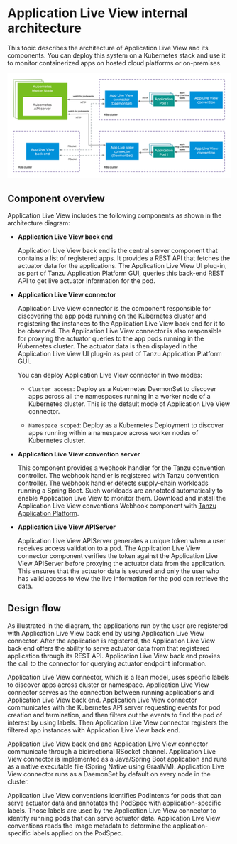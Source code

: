 # Application Live View internal architecture

This topic describes the architecture of Application Live View and its components.
You can deploy this system on a Kubernetes stack and use it to monitor containerized
apps on hosted cloud platforms or on-premises.

![Diagram showing the Application Live View architecture. Continue reading this topic for an extended description of this diagram.](images/architecture-diagram2.png)

## <a id="component-overview"></a> Component overview

Application Live View includes the following components as shown in the architecture diagram:

- **Application Live View back end**

  Application Live View back end is the central server component that contains a list of registered apps.
  It provides a REST API that fetches the actuator data for the applications.
  The Application Live View UI plug-in, as part of Tanzu Application Platform GUI,
  queries this back-end REST API to get live actuator information for the pod.

- **Application Live View connector**

  Application Live View connector is the component responsible for discovering the app pods running
  on the Kubernetes cluster and registering the instances to the Application Live View back end for
  it to be observed.
  The Application Live View connector is also responsible for proxying the actuator queries to the
  app pods running in the Kubernetes cluster.
  The actuator data is then displayed in the Application Live View UI plug-in as part of
  Tanzu Application Platform GUI.

  You can deploy Application Live View connector in two modes:

    * `Cluster access`: Deploy as a Kubernetes DaemonSet to discover apps across all the namespaces running in a worker node of a Kubernetes cluster. This is the default mode of Application Live View connector.

    * `Namespace scoped`: Deploy as a Kubernetes Deployment to discover apps running within a namespace across worker nodes of Kubernetes cluster.

- **Application Live View convention server**

  This component provides a webhook handler for the Tanzu convention controller. The webhook handler is registered with Tanzu convention controller. The webhook handler detects supply-chain workloads running a Spring Boot. Such workloads are annotated automatically to enable Application Live View to monitor them. Download and install the Application Live View conventions Webhook component with [Tanzu Application Platform](https://network.tanzu.vmware.com/products/tanzu-application-platform/).

- **Application Live View APIServer**

  Application Live View APIServer generates a unique token when a user receives access validation to a pod.
  The Application Live View connector component verifies the token against the Application Live View
  APIServer before proxying the actuator data from the application.
  This ensures that the actuator data is secured and only the user who has valid access to view the
  live information for the pod can retrieve the data.

## <a id="design-flow"></a> Design flow

As illustrated in the diagram, the applications run by the user are registered with Application Live View back end by using
Application Live View connector. After the application is registered, the Application Live View back end offers the ability
to serve actuator data from that registered application through its REST API. Application Live View back end proxies the call
to the connector for querying actuator endpoint information.

Application Live View connector, which is a lean model, uses specific labels to discover apps across cluster or namespace.
Application Live View connector serves as the connection between running applications and Application Live View back end.
Application Live View connector communicates with the Kubernetes API server requesting events for pod creation and termination, and then filters out the events to find the pod of interest by using labels. Then Application Live View connector
registers the filtered app instances with Application Live View back end.

Application Live View back end and Application Live View connector communicate through a bidirectional RSocket channel. Application Live View connector is implemented as a
Java/Spring Boot application and runs as a native executable file (Spring Native using GraalVM). Application Live View connector runs as a DaemonSet by default on every node in the cluster.

Application Live View conventions identifies PodIntents for pods that can serve actuator data and annotates the PodSpec with application-specific labels. Those labels are used by the Application Live View connector to identify running pods that can serve actuator data. Application Live View conventions reads the image metadata to determine the application-specific labels applied on the PodSpec.
